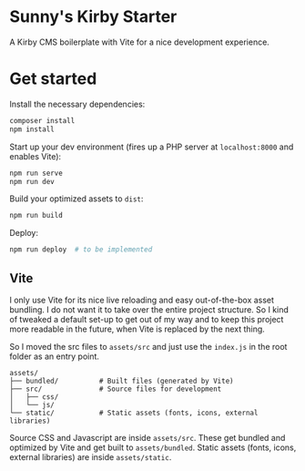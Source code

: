 # Sunny's Kirby Starter

A Kirby CMS boilerplate with Vite for a nice development experience.

# Get started

Install the necessary dependencies:

```bash
composer install
npm install
```

Start up your dev environment (fires up a PHP server at `localhost:8000` and enables Vite):

```bash
npm run serve
npm run dev
```

Build your optimized assets to `dist`:

```bash
npm run build
```

Deploy:

```bash
npm run deploy  # to be implemented
```

## Vite 

I only use Vite for its nice live reloading and easy out-of-the-box asset bundling. I do not want it to take over the entire project structure. So I kind of tweaked a default set-up to get out of my way and to keep this project more readable in the future, when Vite is replaced by the next thing.

So I moved the src files to `assets/src` and just use the `index.js` in the root folder as an entry point.

```
assets/
├── bundled/          # Built files (generated by Vite)
├── src/              # Source files for development
│   ├── css/
│   └── js/
└── static/           # Static assets (fonts, icons, external libraries)
```
Source CSS and Javascript are inside `assets/src`. These get bundled and optimized by Vite and get built to `assets/bundled`. Static assets (fonts, icons, external libraries) are inside `assets/static`.
